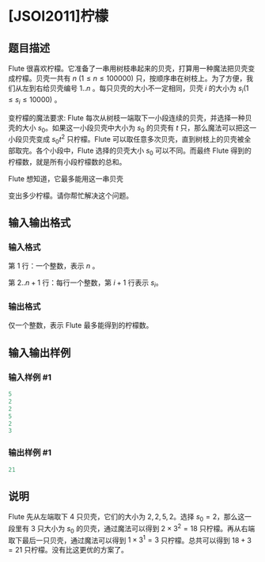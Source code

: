 # [JSOI2011]柠檬

## 题目描述

$\text{Flute}$ 很喜欢柠檬。它准备了一串用树枝串起来的贝壳，打算用一种魔法把贝壳变成柠檬。贝壳一共有 $n$ $(1≤n≤100000)$ 只，按顺序串在树枝上。为了方便，我们从左到右给贝壳编号 $1..n$ 。每只贝壳的大小不一定相同，贝壳 $i$ 的大小为 $s_i(1≤s_i≤10000)$ 。

变柠檬的魔法要求$:\ \text{Flute}$ 每次从树枝一端取下一小段连续的贝壳，并选择一种贝壳的大小 $s_0$。如果这一小段贝壳中大小为 $s_0$ 的贝壳有 $t$ 只，那么魔法可以把这一小段贝壳变成 $s_0t^2$ 只柠檬。$\text{Flute}$ 可以取任意多次贝壳，直到树枝上的贝壳被全部取完。各个小段中，$\text{Flute}$ 选择的贝壳大小 $s_0$ 可以不同。而最终 $\text{Flute}$ 得到的柠檬数，就是所有小段柠檬数的总和。

$\text{Flute}$ 想知道，它最多能用这一串贝壳

变出多少柠檬。请你帮忙解决这个问题。

## 输入输出格式

### 输入格式

第 $1$ 行：一个整数，表示 $n$ 。

第 $2..n+1$ 行：每行一个整数，第 $i+1$ 行表示 $s_i$。

### 输出格式

仅一个整数，表示 $\text{Flute}$ 最多能得到的柠檬数。

## 输入输出样例

### 输入样例 #1

```cpp
5
2
2
5
2
3
```


### 输出样例 #1

```cpp
21
```


## 说明

$\text{Flute}$ 先从左端取下 $4$ 只贝壳，它们的大小为 $2, 2, 5, 2$。选择 $s_0=2$，那么这一段里有 $3$ 只大小为 $s_0$ 的贝壳，通过魔法可以得到 $2×3^2 = 18$ 只柠檬。再从右端取下最后一只贝壳，通过魔法可以得到 $1×3^1 = 3$ 只柠檬。总共可以得到 $18+3=21$ 只柠檬。没有比这更优的方案了。

